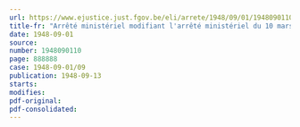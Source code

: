 ```yaml
---
url: https://www.ejustice.just.fgov.be/eli/arrete/1948/09/01/1948090110/justel
title-fr: "Arrêté ministériel modifiant l'arrêté ministériel du 10 mars 1948, relatif aux conditions particulières pour l'octroi de licences aux détaillants en produits de viande, aux bouchers et aux charcutiers"
date: 1948-09-01
source:
number: 1948090110
page: 888888
case: 1948-09-01/09
publication: 1948-09-13
starts:
modifies:
pdf-original:
pdf-consolidated:
---
```


